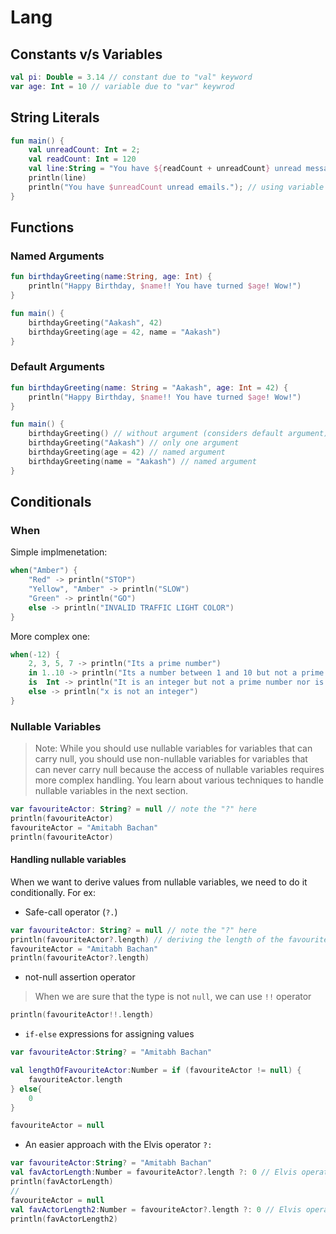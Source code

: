 # Lang

## Constants v/s Variables

```kt
val pi: Double = 3.14 // constant due to "val" keyword
var age: Int = 10 // variable due to "var" keywrod
```

## String Literals

```kt
fun main() {
    val unreadCount: Int = 2;
    val readCount: Int = 120
    val line:String = "You have ${readCount + unreadCount} unread messages." // expressions in string literals
    println(line)
    println("You have $unreadCount unread emails."); // using variable values in strings
}
```

## Functions

### Named Arguments

```kt
fun birthdayGreeting(name:String, age: Int) {
    println("Happy Birthday, $name!! You have turned $age! Wow!")
}

fun main() {
    birthdayGreeting("Aakash", 42)
    birthdayGreeting(age = 42, name = "Aakash")
}
```

### Default Arguments

```kt
fun birthdayGreeting(name: String = "Aakash", age: Int = 42) {
    println("Happy Birthday, $name!! You have turned $age! Wow!")
}

fun main() {
    birthdayGreeting() // without argument (considers default argument)
    birthdayGreeting("Aakash") // only one argument 
    birthdayGreeting(age = 42) // named argument
    birthdayGreeting(name = "Aakash") // named argument
}
```

## Conditionals

### When

Simple implmenetation:

```kt
when("Amber") {
    "Red" -> println("STOP")
    "Yellow", "Amber" -> println("SLOW")
    "Green" -> println("GO")
    else -> println("INVALID TRAFFIC LIGHT COLOR")
}
```

More complex one:

```kt
when(-12) {
    2, 3, 5, 7 -> println("Its a prime number")
    in 1..10 -> println("Its a number between 1 and 10 but not a prime number")
    is  Int -> println("It is an integer but not a prime number nor is it between 1 and 10")
    else -> println("x is not an integer")
}
```

### Nullable Variables

> Note: While you should use nullable variables for variables that can carry null, you should use non-nullable variables for variables that can never carry null because the access of nullable variables requires more complex handling. You learn about various techniques to handle nullable variables in the next section.

```kt
var favouriteActor: String? = null // note the "?" here
println(favouriteActor)
favouriteActor = "Amitabh Bachan"
println(favouriteActor)
```

#### Handling nullable variables

When we want to derive values from nullable variables, we need to do it conditionally.  For ex:

- Safe-call operator (`?.`)

```kt
var favouriteActor: String? = null // note the "?" here
println(favouriteActor?.length) // deriving the length of the favourite actor string
favouriteActor = "Amitabh Bachan"
println(favouriteActor?.length)
```

- not-null assertion operator

> When we are sure that the type is not `null`, we can use `!!` operator

```kt
println(favouriteActor!!.length)
```

- `if-else` expressions for assigning values

```kt
var favouriteActor:String? = "Amitabh Bachan"

val lengthOfFavouriteActor:Number = if (favouriteActor != null) {
    favouriteActor.length
} else{
    0
}

favouriteActor = null
```

- An easier approach with the Elvis operator `?:`

```kt
var favouriteActor:String? = "Amitabh Bachan"
val favActorLength:Number = favouriteActor?.length ?: 0 // Elvis operator
println(favActorLength)
// 
favouriteActor = null
val favActorLength2:Number = favouriteActor?.length ?: 0 // Elvis operator
println(favActorLength2)
```
